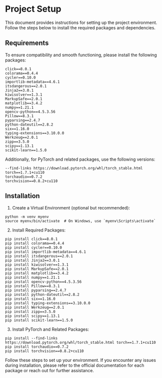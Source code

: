 # Project Setup

This document provides instructions for setting up the project environment. Follow the steps below to install the required packages and dependencies.

## Requirements

To ensure compatibility and smooth functioning, please install the following packages:

```plaintext
click==8.0.1
colorama==0.4.4
cycler==0.10.0
importlib-metadata==4.6.1
itsdangerous==2.0.1
Jinja2==3.0.1
kiwisolver==1.3.1
MarkupSafe==2.0.1
matplotlib==3.4.2
numpy==1.21.1
opencv-python==4.5.3.56
Pillow==8.3.1
pyparsing==2.4.7
python-dateutil==2.8.2
six==1.16.0
typing-extensions==3.10.0.0
Werkzeug==2.0.1
zipp==3.5.0
scipy==1.13.1
scikit-learn==1.5.0
```
Additionally, for PyTorch and related packages, use the following versions:

```
--find-links https://download.pytorch.org/whl/torch_stable.html
torch==1.7.1+cu110
torchaudio==0.7.2
torchvision==0.8.2+cu110
```
## Installation

1. Create a Virtual Environment (optional but recommended):

```
python -m venv myenv
source myenv/bin/activate  # On Windows, use `myenv\Scripts\activate`
```

2. Install Required Packages:

```
pip install click==8.0.1
pip install colorama==0.4.4
pip install cycler==0.10.0
pip install importlib-metadata==4.6.1
pip install itsdangerous==2.0.1
pip install Jinja2==3.0.1
pip install kiwisolver==1.3.1
pip install MarkupSafe==2.0.1
pip install matplotlib==3.4.2
pip install numpy==1.21.1
pip install opencv-python==4.5.3.56
pip install Pillow==8.3.1
pip install pyparsing==2.4.7
pip install python-dateutil==2.8.2
pip install six==1.16.0
pip install typing-extensions==3.10.0.0
pip install Werkzeug==2.0.1
pip install zipp==3.5.0
pip install scipy==1.13.1
pip install scikit-learn==1.5.0
```

3. Install PyTorch and Related Packages:

```
pip install --find-links https://download.pytorch.org/whl/torch_stable.html torch==1.7.1+cu110
pip install torchaudio==0.7.2
pip install torchvision==0.8.2+cu110
```

Follow these steps to set up your environment. 
If you encounter any issues during installation, 
please refer to the official documentation for each package or reach out for further assistance.
